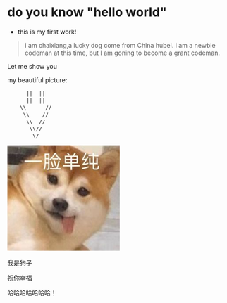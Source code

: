 # do you know "hello world" 

* this is my first work!

> i am chaixiang,a lucky dog come from China hubei.
> i am a newbie codeman at this time,
> but I am goning to become a grant codeman.

Let me show you 

my beautiful picture:

          ||  ||
          ||  ||
        \\      //
         \\    //
          \\  //
           \\//
            \/
            
![chaixiang](dog.jpg)


我是狗子

祝你幸福

哈哈哈哈哈哈哈！

